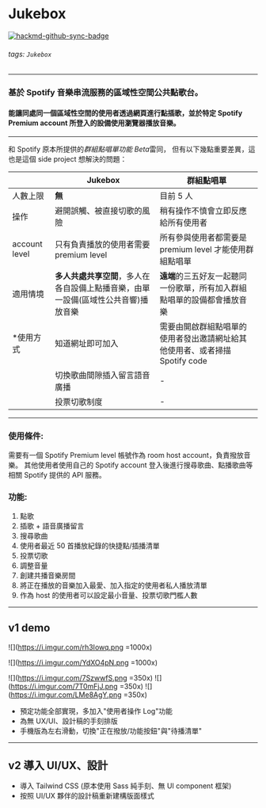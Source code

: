 # Jukebox

[![hackmd-github-sync-badge](https://hackmd.io/KgDx3q1DSm6xyr6oBVDK0Q/badge)](https://hackmd.io/KgDx3q1DSm6xyr6oBVDK0Q)

###### tags: `Jukebox`

---

### 基於 Spotify 音樂串流服務的**區域性空間公共點歌台**。

#### 能讓同處同一個區域性空間的使用者透過**網頁**進行點插歌，並於特定 Spotify Premium account 所登入的設備使用**瀏覽器**播放音樂。

---

和 Spotify 原本所提供的*群組點唱單功能 Beta*雷同，
但有以下幾點重要差異，這也是這個 side project 想解決的問題：

|  |Jukebox|群組點唱單|
|-|-|-|
|人數上限| **無** | 目前 5 人|
|操作|避開誤觸、被直接切歌的風險|稍有操作不慎會立即反應給所有使用者|
|account level|只有負責播放的使用者需要 premium level|所有參與使用者都需要是 premium level 才能使用群組點唱單|
|適用情境|**多人共處共享空間**，多人在各自設備上點播音樂，由單一設備(區域性公共音響)播放音樂|**遠端**的三五好友一起聽同一份歌單，所有加入群組點唱單的設備都會播放音樂|
|*使用方式| 知道網址即可加入 | 需要由開啟群組點唱單的使用者發出邀請網址給其他使用者、或者掃描 Spotify code|
| |切換歌曲間隙插入留言語音廣播| - |
| |投票切歌制度| - |

---

### 使用條件:

需要有一個 Spotify Premium level 帳號作為 room host account，負責撥放音樂。
其他使用者使用自己的 Spotify account 登入後進行搜尋歌曲、點播歌曲等相關 Spotify 提供的 API 服務。

### 功能:

1. 點歌
1. 插歌 + 語音廣播留言
1. 搜尋歌曲
1. 使用者最近 50 首播放紀錄的快捷點/插播清單
1. 投票切歌
1. 調整音量
1. 創建共播音樂房間
1. 將正在播放的音樂加入最愛、加入指定的使用者私人播放清單
1. 作為 host 的使用者可以設定最小音量、投票切歌門檻人數

---

## v1 demo

![](https://i.imgur.com/rh3Iowq.png =1000x)

![](https://i.imgur.com/YdXO4pN.png =1000x)

![](https://i.imgur.com/7SzwwfS.png =350x)
![](https://i.imgur.com/7T0mFjJ.png =350x)
![](https://i.imgur.com/LMe8AgY.png =350x)


- 預定功能全部實現，多加入"使用者操作 Log"功能
- 為無 UX/UI、設計稿的手刻排版
- 手機版為左右滑動，切換"正在撥放/功能按鈕"與"待播清單"

---

## v2 導入 UI/UX、設計

- 導入 Tailwind CSS (原本使用 Sass 純手刻、無 UI component 框架)
- 按照 UI/UX 夥伴的設計稿重新建構版面樣式